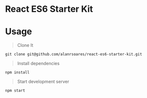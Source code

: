 React ES6 Starter Kit
=====================

# Usage

> Clone It

```
git clone git@github.com/alanrsoares/react-es6-starter-kit.git
```

> Install dependencies

```
npm install
```

> Start development server

```
npm start
```
